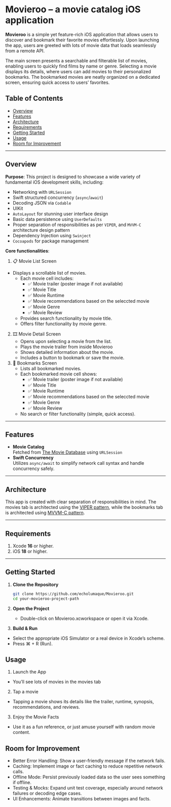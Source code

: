 # Movieroo – a movie catalog iOS application

**Movieroo** is a simple yet feature-rich iOS application that allows users to discover and bookmark their favorite movies effortlessly. Upon launching the app, users are greeted with lots of movie data that loads seamlessly from a remote API.

The main screen presents a searchable and filterable list of movies, enabling users to quickly find films by name or genre. Selecting a movie displays its details, where users can add movies to their personalized bookmarks. The bookmarked movies are neatly organized on a dedicated screen, ensuring quick access to users’ favorites.

## Table of Contents
- [Overview](#overview)
- [Features](#features)
- [Architecture](#architecture)
- [Requirements](#requirements)
- [Getting Started](#getting-started)
- [Usage](#usage)
- [Room for Improvement](#room-for-improvement)

---

## Overview
**Purpose**: This project is designed to showcase a wide variety of fundamental iOS development skills, including:
- Networking with `URLSession`
- Swift structured concurrency (`async`/`await`)
- Decoding JSON via `Codable`
- UIKit 
- `AutoLayout` for stunning user interface design
- Basic data persistence using `UserDefaults`
- Proper separation of responsibilities as per `VIPER`, and `MVVM-C` architecture design pattern
- Dependency Injection using `Swinject`
- `Cocoapods` for package management

**Core functionalities**:
1. 📋 Movie List Screen
- Displays a scrollable list of movies.
	- Each movie cell includes:
	  - ✅ Movie trailer (poster image if not available)
	  - ✅ Movie Title
	  - ✅ Movie Runtime
	  - ✅ Movie recommendations based on the seleccted movie
	  - ✅ Movie Genre
	  - ✅ Movie Review
	- Provides search functionality by movie title.
	- Offers filter functionality by movie genre.
2. 🎞️ Movie Detail Screen
   - Opens upon selecting a movie from the list.
   - Plays the movie trailer from inside Movieroo
   - Shows detailed information about the movie.
   - Includes a button to bookmark or save the movie.
3. 🔖 Bookmarks Screen
   - Lists all bookmarked movies.
   - Each bookmarked movie cell shows:
      - ✅ Movie trailer (poster image if not available)
	  - ✅ Movie Title
	  - ✅ Movie Runtime
	  - ✅ Movie recommendations based on the seleccted movie
	  - ✅ Movie Genre
	  - ✅ Movie Review
   - No search or filter functionality (simple, quick access).
---

## Features
- **Movie Catalog**  
  Fetched from [The Movie Database](https://developer.themoviedb.org/reference/intro/getting-started) using `URLSession`
- **Swift Concurrency**  
  Utilizes `async/await` to simplify network call syntax and handle concurrency safely.

---

## Architecture
This app is created with clear separation of responsibilities in mind. The movies tab is architected using the [VIPER pattern](https://medium.com/@pinarkocak/understanding-viper-pattern-619fa9a0b1f1), while the bookmarks tab is architected using [MVVM-C pattern](https://medium.com/sudo-by-icalia-labs/ios-architecture-mvvm-c-introduction-1-6-815204248518).

---

## Requirements
1. Xcode **16** or higher.
2. iOS **18** or higher.

---

## Getting Started

1. **Clone the Repository**  
   ```bash
   git clone https://github.com/echolumaque/Movieroo.git
   cd your-movieroo-project-path
   
2. **Open the Project**
   - Double-click on Movieroo.xcworkspace or open it via Xcode.

3.	**Build & Run**
  - Select the appropriate iOS Simulator or a real device in Xcode’s scheme.
  - Press ⌘ + R (Run).


## Usage
1.	Launch the App
  - You’ll see lots of movies in the movies tab
2.	Tap a movie
  - Tapping a movie shows its details like the trailer, runtime, synopsis, recommendations, and reviews.
3.	Enjoy the Movie Facts
  - Use it as a fun reference, or just amuse yourself with random movie content.
  
  
## Room for Improvement
- Better Error Handling: Show a user-friendly message if the network fails.
- Caching: Implement image or fact caching to reduce repetitive network calls.
- Offline Mode: Persist previously loaded data so the user sees something if offline.
- Testing & Mocks: Expand unit test coverage, especially around network failures or decoding edge cases.
- UI Enhancements: Animate transitions between images and facts.
